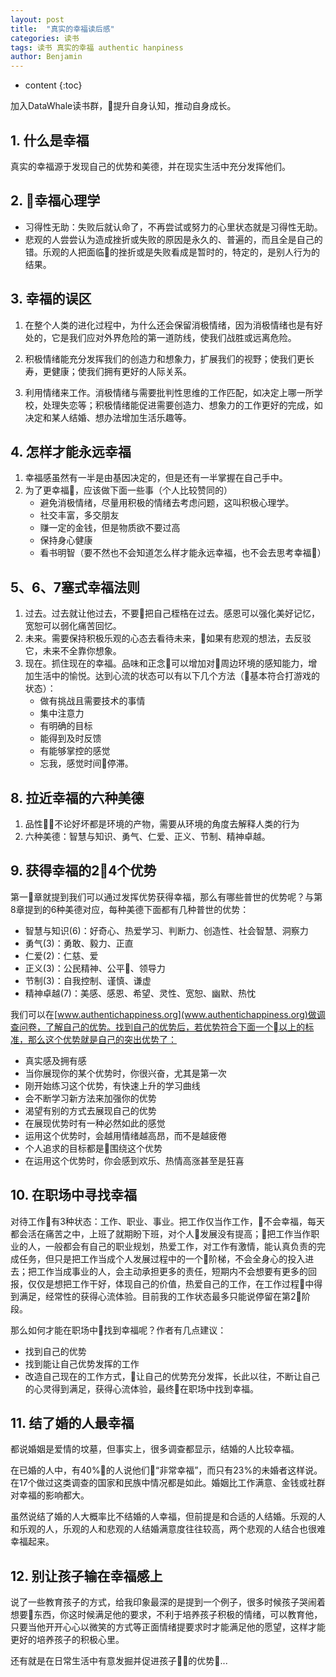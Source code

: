 ```yaml
---
layout: post
title:  "真实的幸福读后感"
categories: 读书
tags: 读书 真实的幸福 authentic hanpiness
author: Benjamin
---
```


* content
{:toc}

加入DataWhale读书群，提升自身认知，推动自身成长。




## 1. 什么是幸福
真实的幸福源于发现自己的优势和美德，并在现实生活中充分发挥他们。

## 2. 幸福心理学
* 习得性无助：失败后就认命了，不再尝试或努力的心里状态就是习得性无助。
* 悲观的人尝尝认为造成挫折或失败的原因是永久的、普遍的，而且全是自己的错。乐观的人把面临的挫折或是失败看成是暂时的，特定的，是别人行为的结果。

## 3. 幸福的误区
1. 在整个人类的进化过程中，为什么还会保留消极情绪，因为消极情绪也是有好处的，它是我们应对外界危险的第一道防线，使我们战胜或远离危险。

2. 积极情绪能充分发挥我们的创造力和想象力，扩展我们的视野；使我们更长寿，更健康；使我们拥有更好的人际关系。

3. 利用情绪来工作。消极情绪与需要批判性思维的工作匹配，如决定上哪一所学校，处理失恋等；积极情绪能促进需要创造力、想象力的工作更好的完成，如决定和某人结婚、想办法增加生活乐趣等。

## 4. 怎样才能永远幸福

1. 幸福感虽然有一半是由基因决定的，但是还有一半掌握在自己手中。
2. 为了更幸福，应该做下面一些事（个人比较赞同的）
    *  避免消极情绪，尽量用积极的情绪去考虑问题，这叫积极心理学。
    * 社交丰富，多交朋友
    * 赚一定的金钱，但是物质欲不要过高
    * 保持身心健康
    * 看书明智（要不然也不会知道怎么样才能永远幸福，也不会去思考幸福）

## 5、6、7塞式幸福法则
1. 过去。过去就让他过去，不要把自己桎梏在过去。感恩可以强化美好记忆，宽恕可以弱化痛苦回忆。
2. 未来。需要保持积极乐观的心态去看待未来，如果有悲观的想法，去反驳它，未来不全靠你想象。
3. 现在。抓住现在的幸福。品味和正念可以增加对周边环境的感知能力，增加生活中的愉悦。达到心流的状态可以有以下几个方法（基本符合打游戏的状态）：
    * 做有挑战且需要技术的事情
    * 集中注意力
    * 有明确的目标
    * 能得到及时反馈
    * 有能够掌控的感觉
    * 忘我，感觉时间停滞。

## 8. 拉近幸福的六种美德

1. 品性不论好坏都是环境的产物，需要从环境的角度去解释人类的行为
2. 六种美德：智慧与知识、勇气、仁爱、正义、节制、精神卓越。

## 9. 获得幸福的24个优势
第一章就提到我们可以通过发挥优势获得幸福，那么有哪些普世的优势呢？与第8章提到的6种美德对应，每种美德下面都有几种普世的优势：

* 智慧与知识(6)：好奇心、热爱学习、判断力、创造性、社会智慧、洞察力
* 勇气(3)：勇敢、毅力、正直
* 仁爱(2)：仁慈、爱
* 正义(3)：公民精神、公平、领导力
* 节制(3)：自我控制、谨慎、谦虚
* 精神卓越(7)：美感、感恩、希望、灵性、宽恕、幽默、热忱

我们可以在[www.authentichappiness.org](www.authentichappiness.org)做调查问卷，了解自己的优势。找到自己的优势后，若优势符合下面一个以上的标准，那么这个优势就是自己的突出优势了：

* 真实感及拥有感
* 当你展现你的某个优势时，你很兴奋，尤其是第一次
* 刚开始练习这个优势，有快速上升的学习曲线
* 会不断学习新方法来加强你的优势
* 渴望有别的方式去展现自己的优势
* 在展现优势时有一种必然如此的感觉
* 运用这个优势时，会越用情绪越高昂，而不是越疲倦
* 个人追求的目标都是围绕这个优势
* 在运用这个优势时，你会感到欢乐、热情高涨甚至是狂喜

## 10. 在职场中寻找幸福
对待工作有3种状态：工作、职业、事业。把工作仅当作工作，不会幸福，每天都会活在痛苦之中，上班了就期盼下班，对个人发展没有提高；把工作当作职业的人，一般都会有自己的职业规划，热爱工作，对工作有激情，能认真负责的完成任务，但只是把工作当成个人发展过程中的一个阶梯，不会全身心的投入进去；把工作当成事业的人，会主动承担更多的责任，短期内不会想要有更多的回报，仅仅是想把工作干好，体现自己的价值，热爱自己的工作，在工作过程中得到满足，经常性的获得心流体验。目前我的工作状态最多只能说停留在第2阶段。

那么如何才能在职场中找到幸福呢？作者有几点建议：
* 找到自己的优势
* 找到能让自己优势发挥的工作
* 改造自己现在的工作方式，让自己的优势充分发挥，长此以往，不断让自己的心灵得到满足，获得心流体验，最终在职场中找到幸福。

## 11. 结了婚的人最幸福
都说婚姻是爱情的坟墓，但事实上，很多调查都显示，结婚的人比较幸福。

在已婚的人中，有40%的人说他们“非常幸福”，而只有23%的未婚者这样说。在17个做过这类调查的国家和民族中情况都是如此。婚姻比工作满意、金钱或社群对幸福的影响都大。

虽然说结了婚的人大概率比不结婚的人幸福，但前提是和合适的人结婚。乐观的人和乐观的人，乐观的人和悲观的人结婚满意度往往较高，两个悲观的人结合也很难幸福起来。

## 12. 别让孩子输在幸福感上
说了一些教育孩子的方式，给我印象最深的是提到一个例子，很多时候孩子哭闹着想要东西，你这时候满足他的要求，不利于培养孩子积极的情绪，可以教育他，只要当他开开心心以微笑的方式等正面情绪提要求时才能满足他的愿望，这样才能更好的培养孩子的积极心里。

还有就是在日常生活中有意发掘并促进孩子的优势...
